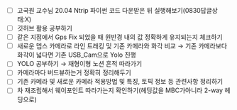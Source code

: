 - [ ]  고국원 교수님 20.04 Ntrip 파이썬 코드 다운받은 뒤 실행해보기(0830답글상태:X)
- [ ]  깃허브 활용 공부하기
- [ ]  같은 지점에서 Gps Fix 되었을 때 원반경 내의 값 정확하게 유지되는지 체크하기
- [ ]  새로운 뎁스 카메라로 라인 트래킹 및 기존 카메라와 화각 비교
→ 기존 카메라보다 화각이 넓다면 기존 USB_Cam으로 Yolo 진행
- [ ]  YOLO 공부하기 → 재형이형 노션 흔적 따라가기
- [ ]  카메라마다 버드뷰하는거 정확히 정리해두기
- [ ]  기존 카메라 및 새로운 카메라 적용방법 및 특징, 토픽 정보 등 관련사항 정리하기
- [ ]  차 재조립해서 웨이포인트 따라가는지 확인하기(헤딩값을 MBC가아니라 2-way 헤딩으로)
